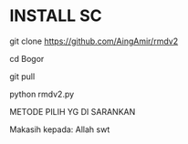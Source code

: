 

# INSTALL SC
git clone https://github.com/AingAmir/rmdv2

cd Bogor

git pull

python rmdv2.py

 METODE PILIH YG DI SARANKAN

Makasih kepada:
Allah swt
